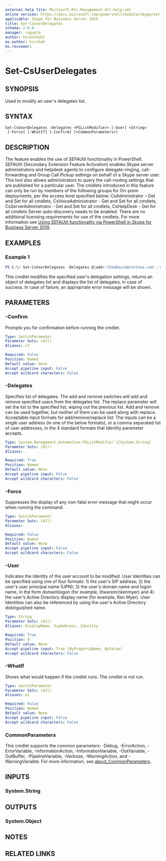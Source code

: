```yaml
---
external help file: Microsoft.Rtc.Management.dll-help.xml
online version: https://docs.microsoft.com/powershell/module/skype/set-csuserdelegates
applicable: Skype for Business Server 2019
title: Set-CsUserDelegates
schema: 2.0.0
manager: rogupta
author: hirenshah1
ms.author: hirshah
ms.reviewer:
---
```


# Set-CsUserDelegates

## SYNOPSIS
Used to modify an user's delegates list.

## SYNTAX

```
Set-CsUserDelegates -Delegates <PSListModifier> [-User] <String>
 [-Force] [-WhatIf] [-Confirm] [<CommonParameters>]
```

## DESCRIPTION
The feature enables the use of SEFAUtil functionality in PowerShell. SEFAUtil (Secondary Extension Feature Activation) enables Skype server administrators and helpdesk agents to configure delegate-ringing, call-forwarding and Group Call Pickup settings on behalf of a Skype server user. This tool also allows administrators to query the call-routing settings that are published for a particular user. The cmdlets introduced in this feature can only be run by members of the following groups for On-prem deployments, per the access level specified below: CsAdministrator - Get and Set for all cmdlets, CsVoiceAdministrator - Get and Set for all cmdlets, CsServerAdministrator - Get and Set for all cmdlets, CsHelpDesk - Get for all cmdlets Server auto-discovery needs to be enabled. There are no additional licensing requirements for use of the cmdlets. For more information see [Using SEFAUtil functionality via PowerShell in Skype for Business Server 2019](https://docs.microsoft.com/skypeforbusiness/sefautil-functionality).

## EXAMPLES

### Example 1
```powershell
PS C:\> Set-CsUserDelegates -Delegates @{add='ChewDavid@contoso.com','dmx@contoso.com'} -User "Ken.Myer@contoso.com"
```

This cmdlet modifies the specified user's delegation settings, returns an object of delegates list and displays the list of delegates, in case of success. In case of failure, an appropriate error message will be shown.

## PARAMETERS

### -Confirm
Prompts you for confirmation before running the cmdlet.

```yaml
Type: SwitchParameter
Parameter Sets: (All)
Aliases: cf

Required: False
Position: Named
Default value: None
Accept pipeline input: False
Accept wildcard characters: False
```

### -Delegates
Specifies list of delegates. The add and remove switches will add and remove specified users from the delegates list. The replace parameter will set the list to the specified list, wiping out the previous list. Add and remove can be used together, but neither of them can be used along with replace. Acceptable input formats for add/remove/replace list: The inputs can be a single user address (in one of the below formats), or a comma separated list of user addresses, in the 4 standard formats that Identity parameter accepts.

```yaml
Type: System.Management.Automation.PSListModifier`1[System.String]
Parameter Sets: (All)
Aliases:

Required: True
Position: Named
Default value: None
Accept pipeline input: False
Accept wildcard characters: False
```

### -Force
Suppresses the display of any non-fatal error message that might occur when running the command.

```yaml
Type: SwitchParameter
Parameter Sets: (All)
Aliases:

Required: False
Position: Named
Default value: None
Accept pipeline input: False
Accept wildcard characters: False
```

### -User
Indicates the Identity of the user account to be modified. User Identities can be specified using one of four formats: 1) the user's SIP address; 2) the user's user principal name (UPN); 3) the user's domain name and logon name, in the form domain\logon (for example, litwareinc\kenmyer) and 4) the user's Active Directory display name (for example, Ken Myer). User Identities can also be referenced by using the user's Active Directory distinguished name.

```yaml
Type: String
Parameter Sets: (All)
Aliases: DisplayName, SipAddress, Identity

Required: True
Position: 0
Default value: None
Accept pipeline input: True (ByPropertyName, ByValue)
Accept wildcard characters: False
```

### -WhatIf
Shows what would happen if the cmdlet runs.
The cmdlet is not run.

```yaml
Type: SwitchParameter
Parameter Sets: (All)
Aliases: wi

Required: False
Position: Named
Default value: None
Accept pipeline input: False
Accept wildcard characters: False
```

### CommonParameters
This cmdlet supports the common parameters: -Debug, -ErrorAction, -ErrorVariable, -InformationAction, -InformationVariable, -OutVariable, -OutBuffer, -PipelineVariable, -Verbose, -WarningAction, and -WarningVariable. For more information, see [about_CommonParameters](https://go.microsoft.com/fwlink/?LinkID=113216).

## INPUTS

### System.String

## OUTPUTS

### System.Object
## NOTES

## RELATED LINKS
